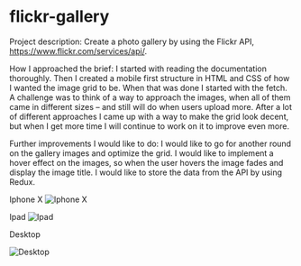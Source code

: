 # flickr-gallery

Project description: 
Create a photo gallery by using the Flickr API, https://www.flickr.com/services/api/.

How I approached the brief: 
I started with reading the documentation thoroughly. Then I created a mobile first structure in HTML and CSS of how I wanted the image grid to be. When that was done I started with the fetch. A challenge was to think of a way to approach the images, when all of them came in different sizes – and still will do when users upload more. After a lot of different approaches I came up with a way to make the grid look decent, but when I get more time I will continue to work on it to improve even more.

Further improvements I would like to do:
I would like to go for another round on the gallery images and optimize the grid. I would like to implement a hover effect on the images, so when the user hovers the image fades and display the image title. I would like to store the data from the API by using Redux.

Iphone X
![Iphone X](https://user-images.githubusercontent.com/62345967/129609583-ad1c8a43-998e-4ce8-9fc2-8d78f4e0f76a.png)

Ipad
![Ipad](https://user-images.githubusercontent.com/62345967/129609615-eddd169f-9c75-47c0-94f1-fa2752fd745d.png)

Desktop

![Desktop](https://user-images.githubusercontent.com/62345967/129609633-fe4fcb89-e076-43a1-bffa-6402b8228c33.png)



